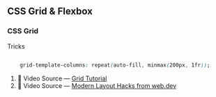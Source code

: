 ## CSS Grid & Flexbox
### CSS Grid

Tricks

```css

    grid-template-columns: repeat(auto-fill, minmax(200px, 1fr));

```

1. 🔴 Video Source — [Grid Tutorial](https://www.youtube.com/watch?v=kEFIdXzQXYw)
2. 🔴 Video Source — [Modern Layout Hacks from web.dev](https://1linelayouts.glitch.me/)